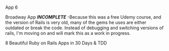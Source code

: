 App 6

Broadway App ***INCOMPLETE***
  -Because this was a free Udemy course, and the version of Rails is very old, many of the gems he uses are either outdated or break the code. Instead of debugging and switching versions of rails, I'm moving on and will mark this as a work in progress.

8 Beautiful Ruby on Rails Apps in 30 Days & TDD
